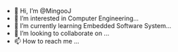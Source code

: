 - 👋 Hi, I’m @MingooJ
- 👀 I’m interested in Computer Engineering...
- 🌱 I’m currently learning Embedded Software System...
- 💞️ I’m looking to collaborate on ...
- 📫 How to reach me ...

<!---
MingooJ/MingooJ is a ✨ special ✨ repository because its `README.md` (this file) appears on your GitHub profile.
You can click the Preview link to take a look at your changes.
--->
